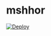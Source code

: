 # mshhor

[![Deploy](https://www.herokucdn.com/deploy/button.png)](https://dashboard.heroku.com/new?template=https://github.com/RO30SN/mshhor)
